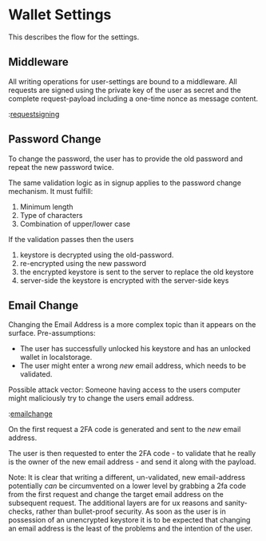 # Wallet Settings
This describes the flow for the settings.

## Middleware
All writing operations for user-settings are bound to a middleware. All requests are signed using the private key of the user as secret and the complete request-payload including a one-time nonce as message content.

:[requestsigning](requestsigning.md)

## Password Change
To change the password, the user has to provide the old password and repeat the new password twice.

The same validation logic as in signup applies to the password change mechanism. It must fulfill:

1. Minimum length
2. Type of characters
3. Combination of upper/lower case

If the validation passes then the users 

1. keystore is decrypted using the old-password. 
2. re-encrypted using the new password
3. the encrypted keystore is sent to the server to replace the old keystore
4. server-side the keystore is encrypted with the server-side keys

## Email Change
Changing the Email Address is a more complex topic than it appears on the surface. 
Pre-assumptions: 

 * The user has successfully unlocked his keystore and has an unlocked wallet in localstorage. 
 * The user might enter a wrong _new_ email address, which needs to be validated. 
 
 Possible attack vector: Someone having access to the users computer might maliciously try to change the users email address.

 :[emailchange](fig_emailchange.plantuml)

 On the first request a 2FA code is generated and sent to the _new_ email address.

 The user is then requested to enter the 2FA code - to validate that he really is the owner of the new email address - and send it along with the payload.

 Note: It is clear that writing a different, un-validated, new email-address potentially _can_ be circumvented on a lower level by grabbing a 2fa code from the first request and change the target email address on the subsequent request. The additional layers are for ux reasons and sanity-checks, rather than bullet-proof security. As soon as the user is in possession of an unencrypted keystore it is to be expected that changing an email address is the least of the problems and the intention of the user.
